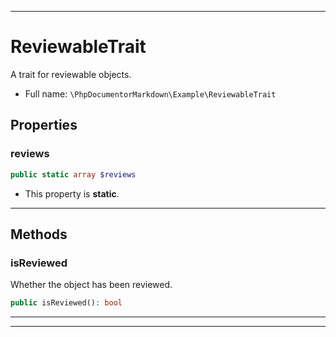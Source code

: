 ***

# ReviewableTrait

A trait for reviewable objects.

* Full name: `\PhpDocumentorMarkdown\Example\ReviewableTrait`

## Properties

### reviews

```php
public static array $reviews
```

* This property is **static**.

***

## Methods

### isReviewed

Whether the object has been reviewed.

```php
public isReviewed(): bool
```

***

***


